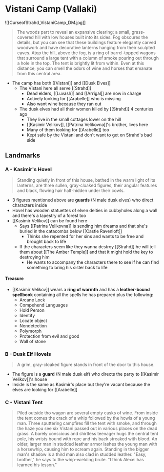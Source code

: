 # Vistani Camp (Vallaki)

![[CurseofStrahd_VistaniCamp_DM.jpg]]

> The woods part to reveal an expansive clearing; a small, grass-covered hill with low houses built into its sides. Fog obscures the details, but you can see that these buildings feature elegantly carved woodwork and have decorative lanterns hanging from their sculpted eaves. Atop the hill, above the fog, is a ring of barrel-topped wagons that surround a large tent with a column of smoke pouring out through a hole in the top. The tent is brightly lit from within. Even at this distance, you can smell the odors of wine and horses that emanate from this central area.

* The camp has both [[Vistani]] and [[Dusk Elves]]
  * The Vistani here all serve [[Strahd]]
    * Dead elders, [[Luvash]] and [[Arrigal]] are now in charge
    * Actively looking for [[Arabelle]] who is missing
    * Also want wine because they ran out
  * The dusk elves had all their women killed by [[Strahd]] 4 centuries ago
    * They live in the small cottages lower on the hill
    * [[Kasimir Velikov]], [[Patrina Velikovna]]'s brother, lives here
    * Many of them looking for [[Arabelle]] too
    * Kept safe by the Vistani and don't want to get on Strahd's bad side

## Landmarks
### A - Kasimir's Hovel
> Standing quietly in front of this house, bathed in the warm light of its lanterns, are three sullen, gray-cloaked figures, their angular features and black, flowing hair half-hidden under their cowls.

* 3 figures mentioned above are **guards** (N male dusk elves) who direct characters inside
* Hovel has wooden statuettes of elven deities in cubbyholes along a wall and there's a tapestry of a forest too
* [[Kasimir Velikov]] can be found here
  * Says [[Patrina Velikovna]] is sending him dreams and that she's buried in the catacombs below [[Castle Ravenloft]]
    * Thinks she repented for her sins and wants to be free and brought back to life
  * If the characters seem like they wanna destroy [[Strahd]] he will tell them about [[The Amber Temple]] and that it might hold the key to destroying him
    * He wants to accompany the characters there to see if he can find something to bring his sister back to life

#### Treasure
* [[Kasimir Velikov]] wears a **ring of warmth** and has a **leather-bound spellbook** containing all the spells he has prepared plus the following:
  * Arcane Lock
  * Compehend Languages
  * Hold Person
  * Identify
  * Locate object
  * Nondetection
  * Polymorph
  * Protection from evil and good
  * Wall of stone

### B - Dusk Elf Hovels
> A grim, gray-cloaked figure stands in front of the door to this house.

* The figure is a **guard** (N male dusk elf) who directs the party to [[Kasimir Velikov]]'s house
* Inside is the same as Kasimir's place but they're vacant because the elves are looking for [[Arabelle]]

### C - Vistani Tent
> Piled outside tho wagon are several empty casks of wine. From inside the tent comes the crack of a whip followed by the howls of a young man. Three sputtering campfires fill the tent with smoke, and through the haze you see six Vistani passed out in various places on the dead grass. A barely conscious and shirtless teenager hugs the central tent pole, his wrists bound with rope and his back streaked with blood. An older, larger man in studded leather armor lashes the young man with a horsewhip, causing him to scream again. Standing in the bigger man's shadow is a third man also clad in studded leather. "Easy, brother," he says to the whip-wielding brute. "I think Alexei has learned his lesson."

